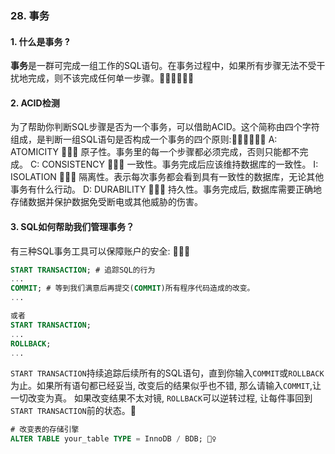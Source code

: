 ### 28. 事务
#### 1. 什么是事务 ?
**事务**是一群可完成一组工作的SQL语句。在事务过程中，如果所有步骤无法不受干扰地完成，则不该完成任何单一步骤。🙎🏻🙎🏻🙎🏻

#### 2. ACID检测
为了帮助你判断SQL步骤是否为一个事务，可以借助ACID。这个简称由四个字符组成，是判断一组SQL语句是否构成一个事务的四个原则:🤷🏻🤷🏻🤷🏻
A: ATOMICITY 👨🏻‍🍳
原子性。事务里的每一个步骤都必须完成，否则只能都不完成。
C: CONSISTENCY 👨🏻‍🎨
一致性。事务完成后应该维持数据库的一致性。
I: ISOLATION 👨🏻‍🏫
隔离性。表示每次事务都会看到具有一致性的数据库，无论其他事务有什么行动。
D: DURABILITY 👩🏼‍🚒
持久性。事务完成后, 数据库需要正确地存储数据并保护数据免受断电或其他威胁的伤害。

#### 3. SQL如何帮助我们管理事务？
有三种SQL事务工具可以保障账户的安全: 👩🏾‍🎤
```sql
START TRANSACTION; # 追踪SQL的行为
...
COMMIT; # 等到我们满意后再提交(COMMIT)所有程序代码造成的改变。
...

或者
START TRANSACTION;
...
ROLLBACK;
...
```
`START TRANSACTION`持续追踪后续所有的SQL语句，直到你输入`COMMIT`或`ROLLBACK`为止。如果所有语句都已经妥当, 改变后的结果似乎也不错, 那么请输入`COMMIT`,让一切改变为真。
如果改变结果不太对镜, `ROLLBACK`可以逆转过程, 让每件事回到`START TRANSACTION`前的状态。👰
```sql
# 改变表的存储引擎
ALTER TABLE your_table TYPE = InnoDB / BDB; 👳‍♀️
```
